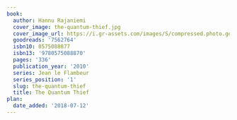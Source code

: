 ```yaml
---
book:
  author: Hannu Rajaniemi
  cover_image: the-quantum-thief.jpg
  cover_image_url: https://i.gr-assets.com/images/S/compressed.photo.goodreads.com/books/1327950631l/7562764._SX98_.jpg
  goodreads: '7562764'
  isbn10: 0575088877
  isbn13: '9780575088870'
  pages: '336'
  publication_year: '2010'
  series: Jean le Flambeur
  series_position: '1'
  slug: the-quantum-thief
  title: The Quantum Thief
plan:
  date_added: '2018-07-12'
---
```

